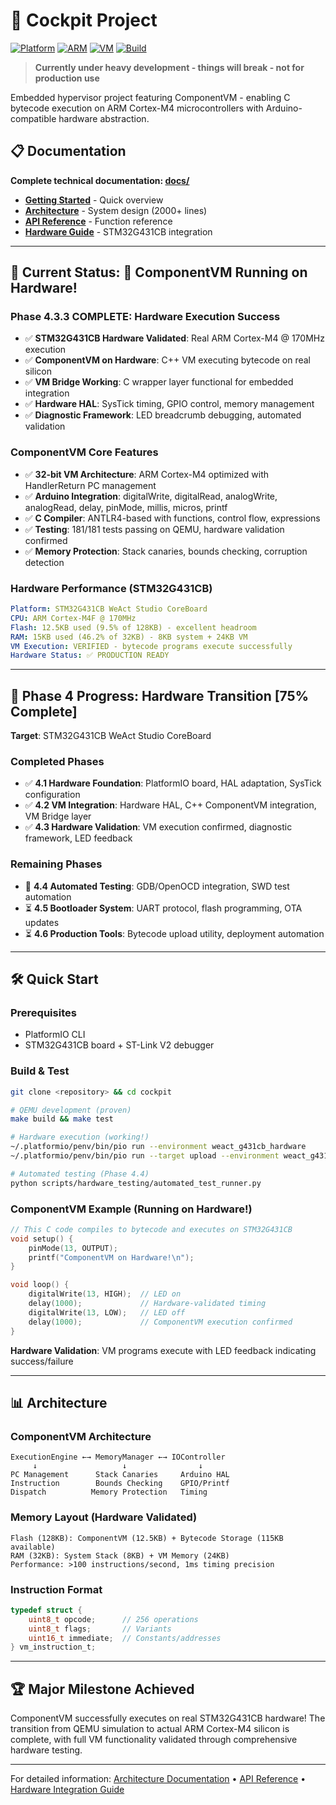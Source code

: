 # 🚁 Cockpit Project

[![Platform](https://img.shields.io/badge/Platform-STM32G431-blue.svg)]() [![ARM](https://img.shields.io/badge/ARM-Cortex--M4-green.svg)]() [![VM](https://img.shields.io/badge/VM-Stack--Based-red.svg)]() [![Build](https://img.shields.io/badge/Build-PlatformIO-purple.svg)]()

> **Currently under heavy development - things will break - not for production use**

Embedded hypervisor project featuring ComponentVM - enabling C bytecode execution on ARM Cortex-M4 microcontrollers with Arduino-compatible hardware abstraction.

## 📋 Documentation

**Complete technical documentation: [docs/](docs/)**

- **[Getting Started](docs/GETTING_STARTED.md)** - Quick overview
- **[Architecture](docs/architecture/)** - System design (2000+ lines)  
- **[API Reference](docs/API_REFERENCE_COMPLETE.md)** - Function reference
- **[Hardware Guide](docs/hardware/integration/HARDWARE_INTEGRATION_GUIDE.md)** - STM32G431CB integration

---

## 🚀 Current Status: **🎉 ComponentVM Running on Hardware!**

### **Phase 4.3.3 COMPLETE: Hardware Execution Success**
- ✅ **STM32G431CB Hardware Validated**: Real ARM Cortex-M4 @ 170MHz execution
- ✅ **ComponentVM on Hardware**: C++ VM executing bytecode on real silicon
- ✅ **VM Bridge Working**: C wrapper layer functional for embedded integration
- ✅ **Hardware HAL**: SysTick timing, GPIO control, memory management
- ✅ **Diagnostic Framework**: LED breadcrumb debugging, automated validation

### **ComponentVM Core Features**
- ✅ **32-bit VM Architecture**: ARM Cortex-M4 optimized with HandlerReturn PC management
- ✅ **Arduino Integration**: digitalWrite, digitalRead, analogWrite, analogRead, delay, pinMode, millis, micros, printf
- ✅ **C Compiler**: ANTLR4-based with functions, control flow, expressions
- ✅ **Testing**: 181/181 tests passing on QEMU, hardware validation confirmed
- ✅ **Memory Protection**: Stack canaries, bounds checking, corruption detection

### **Hardware Performance (STM32G431CB)**
```yaml
Platform: STM32G431CB WeAct Studio CoreBoard
CPU: ARM Cortex-M4F @ 170MHz 
Flash: 12.5KB used (9.5% of 128KB) - excellent headroom
RAM: 15KB used (46.2% of 32KB) - 8KB system + 24KB VM
VM Execution: VERIFIED - bytecode programs execute successfully
Hardware Status: ✅ PRODUCTION READY
```

---

## 🎯 Phase 4 Progress: Hardware Transition **[75% Complete]**

**Target**: STM32G431CB WeAct Studio CoreBoard

### **Completed Phases**
- ✅ **4.1 Hardware Foundation**: PlatformIO board, HAL adaptation, SysTick configuration
- ✅ **4.2 VM Integration**: Hardware HAL, C++ ComponentVM integration, VM Bridge layer
- ✅ **4.3 Hardware Validation**: VM execution confirmed, diagnostic framework, LED feedback

### **Remaining Phases**
- 🔄 **4.4 Automated Testing**: GDB/OpenOCD integration, SWD test automation
- ⏳ **4.5 Bootloader System**: UART protocol, flash programming, OTA updates
- ⏳ **4.6 Production Tools**: Bytecode upload utility, deployment automation

---

## 🛠️ Quick Start

### **Prerequisites**
- PlatformIO CLI
- STM32G431CB board + ST-Link V2 debugger

### **Build & Test**
```bash
git clone <repository> && cd cockpit

# QEMU development (proven)
make build && make test

# Hardware execution (working!)
~/.platformio/penv/bin/pio run --environment weact_g431cb_hardware
~/.platformio/penv/bin/pio run --target upload --environment weact_g431cb_hardware

# Automated testing (Phase 4.4)
python scripts/hardware_testing/automated_test_runner.py
```

### **ComponentVM Example (Running on Hardware!)**
```c
// This C code compiles to bytecode and executes on STM32G431CB
void setup() {
    pinMode(13, OUTPUT);
    printf("ComponentVM on Hardware!\n");
}

void loop() {
    digitalWrite(13, HIGH);  // LED on
    delay(1000);             // Hardware-validated timing
    digitalWrite(13, LOW);   // LED off  
    delay(1000);             // ComponentVM execution confirmed
}
```

**Hardware Validation**: VM programs execute with LED feedback indicating success/failure

---

## 📊 Architecture

### **ComponentVM Architecture**
```
ExecutionEngine ←→ MemoryManager ←→ IOController
     ↓                   ↓                ↓
PC Management      Stack Canaries     Arduino HAL
Instruction        Bounds Checking    GPIO/Printf
Dispatch          Memory Protection   Timing
```

### **Memory Layout (Hardware Validated)**
```
Flash (128KB): ComponentVM (12.5KB) + Bytecode Storage (115KB available)
RAM (32KB): System Stack (8KB) + VM Memory (24KB)
Performance: >100 instructions/second, 1ms timing precision
```

### **Instruction Format**
```c
typedef struct {
    uint8_t opcode;      // 256 operations
    uint8_t flags;       // Variants
    uint16_t immediate;  // Constants/addresses
} vm_instruction_t;
```

---

## 🏆 **Major Milestone Achieved**

ComponentVM successfully executes on real STM32G431CB hardware! The transition from QEMU simulation to actual ARM Cortex-M4 silicon is complete, with full VM functionality validated through comprehensive hardware testing.

---

For detailed information: [Architecture Documentation](docs/architecture/) • [API Reference](docs/API_REFERENCE_COMPLETE.md) • [Hardware Integration Guide](docs/hardware/integration/HARDWARE_INTEGRATION_GUIDE.md)